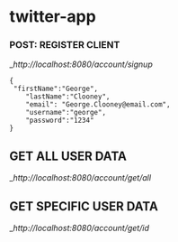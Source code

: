# twitter-app

### POST: REGISTER CLIENT

__http://localhost:8080/account/signup_

````
{
 "firstName":"George",
	"lastName":"Clooney",
	"email": "George.Clooney@email.com",
	"username":"george",
	"password":"1234"
}
````

## GET ALL USER DATA

__http://localhost:8080/account/get/all_

## GET SPECIFIC USER DATA

__http://localhost:8080/account/get/id_


